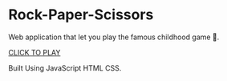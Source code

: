 # Rock-Paper-Scissors

Web application that let you play the famous childhood game 🙂.

[CLICK TO PLAY](https://rockpaperscissorsbyshikhar.netlify.app/)

Built Using JavaScript HTML CSS.
